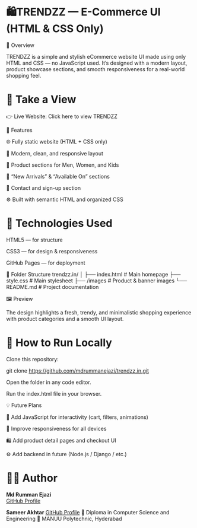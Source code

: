 # 🛍️TRENDZZ — E-Commerce UI (HTML & CSS Only)
📖 Overview

TRENDZZ is a simple and stylish eCommerce website UI made using only HTML and CSS — no JavaScript used.
It’s designed with a modern layout, product showcase sections, and smooth responsiveness for a real-world shopping feel.

# 🔗 Take a View

👉 Live Website: Click here to view TRENDZZ

🎯 Features

🌐 Fully static website (HTML + CSS only)

🎨 Modern, clean, and responsive layout

🧢 Product sections for Men, Women, and Kids

🛒 “New Arrivals” & “Available On” sections

📩 Contact and sign-up section

⚙️ Built with semantic HTML and organized CSS

# 🧰 Technologies Used

HTML5 — for structure

CSS3 — for design & responsiveness

GitHub Pages — for deployment

📁 Folder Structure
trendzz.in/
│
├── index.html         # Main homepage
├── style.css          # Main stylesheet
├── /images            # Product & banner images
└── README.md          # Project documentation

🖼️ Preview

The design highlights a fresh, trendy, and minimalistic shopping experience with product categories and a smooth UI layout.

# 🚀 How to Run Locally

Clone this repository:

git clone https://github.com/mdrummanejazi/trendzz.in.git


Open the folder in any code editor.

Run the index.html file in your browser.

💡 Future Plans

🧠 Add JavaScript for interactivity (cart, filters, animations)

📱 Improve responsiveness for all devices

🛍️ Add product detail pages and checkout UI

⚙️ Add backend in future (Node.js / Django / etc.)

# 👨‍💻 Author
**Md Rumman Ejazi**  
[GitHub Profile](https://github.com/mdRummanEjazi)

**Sameer Akhtar**
[GitHub Profile](https://github.com/coder-sameeer)
💬 Diploma in Computer Science and Engineering
🏫 MANUU Polytechnic, Hyderabad
